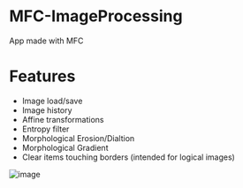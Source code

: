 # MFC-ImageProcessing
App made with MFC

# Features
- Image load/save
- Image history
- Affine transformations
- Entropy filter
- Morphological Erosion/Dialtion
- Morphological Gradient
- Clear items touching borders (intended for logical images)

![image](https://github.com/KrzBan/MFC-ImageProcessing/assets/36855672/b8064e1b-a6ab-4d9f-b116-ffc944061972)
